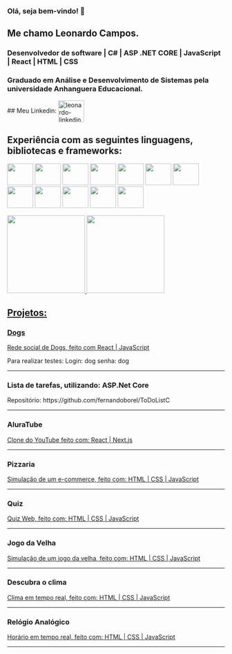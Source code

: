 ### Olá, seja bem-vindo! 👋

 

## Me chamo Leonardo Campos.

 

### Desenvolvedor de software | C# | ASP .NET CORE | JavaScript | React | HTML | CSS

 

### Graduado em Análise e Desenvolvimento de Sistemas pela universidade Anhanguera Educacional.

 
<div style="display: inline-block">
## Meu Linkedin:
<a href="https://www.linkedin.com/in/leo-campos-a6113534/" target="_blank">
<img align="center" alt="leonardo-linkedin" height="50" width="60" src="https://cdn.jsdelivr.net/gh/devicons/devicon/icons/linkedin/linkedin-original.svg"/>
</a>
</div>

 

## Experiência com as seguintes linguagens, bibliotecas e frameworks:
<img src="https://cdn.jsdelivr.net/gh/devicons/devicon/icons/csharp/csharp-original.svg" height="50" width="60"></img>
<img src="https://cdn.jsdelivr.net/gh/devicons/devicon/icons/dotnetcore/dotnetcore-original.svg" height="50" width="60"></img>
<img src="https://cdn.jsdelivr.net/gh/devicons/devicon/icons/microsoftsqlserver/microsoftsqlserver-plain-wordmark.svg" height="50" width="60"></img>
<img src="https://cdn.jsdelivr.net/gh/devicons/devicon/icons/bootstrap/bootstrap-plain-wordmark.svg" height="50" width="60"></img>
<img src="https://cdn.jsdelivr.net/gh/devicons/devicon/icons/typescript/typescript-original.svg" height="50" width="60"></img>
<img src="https://cdn.jsdelivr.net/gh/devicons/devicon/icons/react/react-original-wordmark.svg" height="50" width="60"></img>
<img src="https://cdn.jsdelivr.net/gh/devicons/devicon/icons/angularjs/angularjs-original.svg" height="50" width="60"></img>
<img src="https://cdn.jsdelivr.net/gh/devicons/devicon/icons/javascript/javascript-original.svg" height="50" width="60"></img>
<img src="https://cdn.jsdelivr.net/gh/devicons/devicon/icons/sass/sass-original.svg" height="50" width="60"></img>
<img src="https://cdn.jsdelivr.net/gh/devicons/devicon/icons/jquery/jquery-original-wordmark.svg" height="50" width="60"></img>
<img src="https://cdn.jsdelivr.net/gh/devicons/devicon/icons/html5/html5-original-wordmark.svg" height="50" width="60"></img>
<img src="https://cdn.jsdelivr.net/gh/devicons/devicon/icons/css3/css3-original-wordmark.svg" height="50" width="60"></img>

 

<div>
<a href="https://github.com/Leopcampos">
<img height="180em" src="https://github-readme-stats.vercel.app/api?username=fernandoborel&show_icons=true&theme=radical&include_all_commits=true&count_private=true"/>
<img height="180em" src="https://github-readme-stats.vercel.app/api/top-langs/?username=Leopcampos&layout=compact&langs_count=16&theme=radical"/>
</div>

 

 

## Projetos:
<div>
<h3>Dogs</h3>
<a href="https://dogs-khaki.vercel.app/"><p>Rede social de Dogs, feito com React | JavaScript</p></a>
<p>Para realizar testes: Login: dog  senha: dog</p>
</div>

 

<hr/>

 

<div>
<h3>Lista de tarefas, utilizando: ASP.Net Core</h3>
<p>Repositório: https://github.com/fernandoborel/ToDoListC</p>
</div>

 

<hr/>


<div>
<h3>AluraTube</h3>
<a href="https://alura-tube-zeta.vercel.app/"><p>Clone do YouTube feito com: React | Next.js</p></a>  
</div>

 

<hr/>

 

<div>
<h3>Pizzaria</h3>
<a href="https://fernandoborel.github.io/projeto-pizzaria/">
<p>Simulação de um e-commerce, feito com: HTML | CSS | JavaScript</p>
</a>
</div>

 

<hr/>

 

<div>
<h3>Quiz</h3>
<a href="https://fernandoborel.github.io/quizweb/">
<p>Quiz Web, feito com: HTML | CSS | JavaScript</p>
</a>
</div>

 

<hr/>

 

<div>
<h3>Jogo da Velha</h3>
<a href="https://fernandoborel.github.io/jogodavelha/">
<p>Simulação de um jogo da velha, feito com: HTML | CSS | JavaScript</p>
</a>
</div>

 

<hr/>

 

<div>
<h3>Descubra o clima</h3>
<a href="https://fernandoborel.github.io/descubra-o-clima/">
<p>Clima em tempo real, feito com: HTML | CSS | JavaScript</p>
</a>
</div>

 

<hr/>

 

<div>
<h3>Relógio Analógico</h3>
<a href="https://fernandoborel.github.io/relogio-analogico/">
<p>Horário em tempo real, feito com: HTML | CSS | JavaScript</p>
</a>
</div>

 

<hr/>
